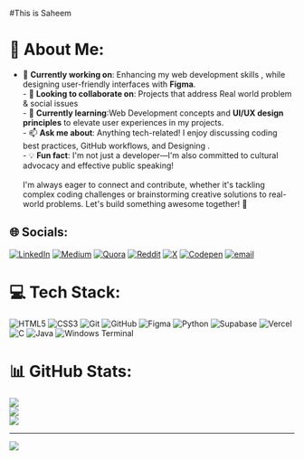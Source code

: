 #This is Saheem

# 💫 About Me:
- 🌱 **Currently working on**: Enhancing my web development skills , while designing user-friendly interfaces with **Figma**.<br>- 🤝 **Looking to collaborate on**: Projects that address Real world problem & social issues<br>- 🧠 **Currently learning**:Web Development concepts and **UI/UX design principles** to elevate user experiences in my projects.<br>- 📫 **Ask me about**: Anything tech-related! I enjoy discussing coding best practices, GitHub workflows, and Designing .<br>- 💡 **Fun fact**: I'm not just a developer—I'm also committed to cultural advocacy and effective public speaking!<br><br>I'm always eager to connect and contribute, whether it's tackling complex coding challenges or brainstorming creative solutions to real-world problems. Let's build something awesome together! 🚀<br>


## 🌐 Socials:
[![LinkedIn](https://img.shields.io/badge/LinkedIn-%230077B5.svg?logo=linkedin&logoColor=white)](https://linkedin.com/in/urn:li:member:1350100722) [![Medium](https://img.shields.io/badge/Medium-12100E?logo=medium&logoColor=white)](https://medium.com/@@pimohammedsahu72) [![Quora](https://img.shields.io/badge/Quora-%23B92B27.svg?logo=Quora&logoColor=white)](https://quora.com/profile/Saheem-Thinks-So) [![Reddit](https://img.shields.io/badge/Reddit-%23FF4500.svg?logo=Reddit&logoColor=white)](https://reddit.com/user/Saheem_the_Maximus) [![X](https://img.shields.io/badge/X-black.svg?logo=X&logoColor=white)](https://x.com/saheem_so26025) [![Codepen](https://img.shields.io/badge/Codepen-000000?logo=codepen&logoColor=white)](https://codepen.io/saheem-thinks-so) [![email](https://img.shields.io/badge/Email-D14836?logo=gmail&logoColor=white)](mailto:pimohammedsahu72@gmail.com) 

# 💻 Tech Stack:

![HTML5](https://img.shields.io/badge/html5-%23E34F26.svg?style=for-the-badge&logo=html5&logoColor=white) ![CSS3](https://img.shields.io/badge/css3-%231572B6.svg?style=for-the-badge&logo=css3&logoColor=white) ![Git](https://img.shields.io/badge/git-%23F05033.svg?style=for-the-badge&logo=git&logoColor=white) ![GitHub](https://img.shields.io/badge/github-%23121011.svg?style=for-the-badge&logo=github&logoColor=white) ![Figma](https://img.shields.io/badge/figma-%23F24E1E.svg?style=for-the-badge&logo=figma&logoColor=white) ![Python](https://img.shields.io/badge/python-3670A0?style=for-the-badge&logo=python&logoColor=ffdd54) ![Supabase](https://img.shields.io/badge/Supabase-3ECF8E?style=for-the-badge&logo=supabase&logoColor=white) ![Vercel](https://img.shields.io/badge/vercel-%23000000.svg?style=for-the-badge&logo=vercel&logoColor=white) ![C](https://img.shields.io/badge/c-%2300599C.svg?style=for-the-badge&logo=c&logoColor=white) ![Java](https://img.shields.io/badge/java-%23ED8B00.svg?style=for-the-badge&logo=openjdk&logoColor=white) ![Windows Terminal](https://img.shields.io/badge/Windows%20Terminal-%234D4D4D.svg?style=for-the-badge&logo=windows-terminal&logoColor=white)
# 📊 GitHub Stats:
![](https://github-readme-stats.vercel.app/api?username=Mohammed-Saheem&theme=dark&hide_border=false&include_all_commits=false&count_private=false)<br/>
![](https://nirzak-streak-stats.vercel.app/?user=Mohammed-Saheem&theme=dark&hide_border=false)<br/>
![](https://github-readme-stats.vercel.app/api/top-langs/?username=Mohammed-Saheem&theme=dark&hide_border=false&include_all_commits=false&count_private=false&layout=compact)

---
[![](https://visitcount.itsvg.in/api?id=Mohammed-Saheem&icon=0&color=0)](https://visitcount.itsvg.in)

<!-- Proudly created with GPRM ( https://gprm.itsvg.in ) -->
